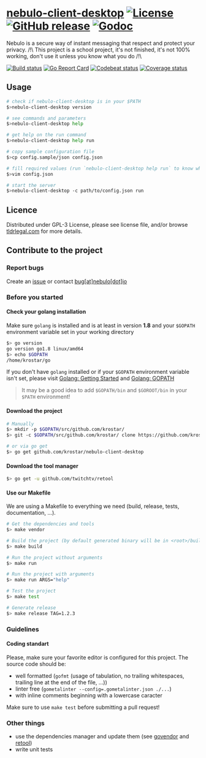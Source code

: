# [nebulo-client-desktop](https://github.com/krostar/nebulo-client-desktop) [![License](https://img.shields.io/github/license/krostar/nebulo-client-desktop.svg)](https://tldrlegal.com/license/gnu-general-public-license-v3-(gpl-3)) [![GitHub release](https://img.shields.io/github/release/krostar/nebulo-client-desktop.svg)](https://github.com/krostar/nebulo-client-desktop/releases/latest) [![Godoc](https://godoc.org/github.com/krostar/nebulo-client-desktop?status.svg)](https://godoc.org/github.com/krostar/nebulo-client-desktop)

Nebulo is a secure way of instant messaging that respect and protect your privacy.
/!\\ This project is a school project, it's not finished, it's not 100% working, don't use it unless you know what you do /!\\

[![Build status](https://travis-ci.org/krostar/nebulo-client-desktop.svg?branch=dev)](https://travis-ci.org/krostar/nebulo-client-desktop) [![Go Report Card](https://goreportcard.com/badge/github.com/krostar/nebulo-client-desktop)](https://goreportcard.com/report/github.com/krostar/nebulo-client-desktop) [![Codebeat status](https://codebeat.co/badges/0d3bbf0b-9c5b-44b2-95ae-d29438c89730)](https://codebeat.co/projects/github-com-krostar-nebulo-client-desktop-dev) [![Coverage status](https://coveralls.io/repos/github/krostar/nebulo-client-desktop/badge.svg?branch=dev)](https://coveralls.io/github/krostar/nebulo-client-desktop?branch=dev)

## Usage
```sh
# check if nebulo-client-desktop is in your $PATH
$>nebulo-client-desktop version

# see commands and parameters
$>nebulo-client-desktop help

# get help on the run command
$>nebulo-client-desktop help run

# copy sample configuration file
$>cp config.sample/json config.json

# fill required values (run `nebulo-client-desktop help run` to know which values are required)
$>vim config.json

# start the server
$>nebulo-client-desktop -c path/to/config.json run
```

## Licence
Distributed under GPL-3 License, please see license file, and/or browse [tldrlegal.com](https://tldrlegal.com/license/gnu-general-public-license-v3-(gpl-3)) for more details.

## Contribute to the project
### Report bugs
Create an [issue](https://github.com/krostar/nebulo-client-desktop/issues) or contact [bug[at]nebulo[dot]io](mailto:bug@nebulo.io)

### Before you started
#### Check your golang installation
Make sure `golang` is installed and is at least in version **1.8** and your `$GOPATH` environment variable set in your working directory
```sh
$> go version
go version go1.8 linux/amd64
$> echo $GOPATH
/home/krostar/go
```

If you don't have `golang` installed or if your `$GOPATH` environment variable isn't set, please visit [Golang: Getting Started](https://golang.org/doc/install) and [Golang: GOPATH](https://golang.org/doc/code.html#GOPATH)

> It may be a good idea to add `$GOPATH/bin` and `$GOROOT/bin` in your `$PATH` environment!

#### Download the project
```sh
# Manually
$> mkdir -p $GOPATH/src/github.com/krostar/
$> git -c $GOPATH/src/github.com/krostar/ clone https://github.com/krostar/nebulo-client-desktop.git

# or via go get
$> go get github.com/krostar/nebulo-client-desktop
```

#### Download the tool manager
```sh
$> go get -u github.com/twitchtv/retool
```

#### Use our Makefile
We are using a Makefile to everything we need (build, release, tests, documentation, ...).
```sh
# Get the dependencies and tools
$> make vendor

# Build the project (by default generated binary will be in <root>/build/bin/nebulo-client-desktop)
$> make build

# Run the project without arguments
$> make run

# Run the project with arguments
$> make run ARGS="help"

# Test the project
$> make test

# Generate release
$> make release TAG=1.2.3
```

### Guidelines
#### Coding standart
Please, make sure your favorite editor is configured for this project. The source code should be:
- well formatted (`gofmt` (usage of tabulation, no trailing whitespaces, trailing line at the end of the file, ...))
- linter free (`gometalinter --config=.gometalinter.json ./...`)
- with inline comments beginning with a lowercase caracter

Make sure to use `make test` before submitting a pull request!

### Other things
- use the dependencies manager and update them (see [govendor](https://github.com/kardianos/govendor) and [retool](https://github.com/twitchtv/retool))
- write unit tests
